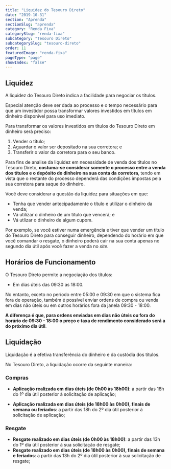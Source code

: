 ```yaml
---
title: "Liquidez do Tesouro Direto"
date: "2019-10-31"
section: "Aprenda"
sectionSlug: "aprenda"
category: "Renda Fixa"
categorySlug: "renda-fixa"
subcategory: "Tesouro Direto"
subcategorySlug: "tesouro-direto"
order: 11
featuredImage: "renda-fixa"
pageType: "page"
showIndex: "false"
---
```


## Liquidez

A liquidez do Tesouro Direto indica a facilidade para negociar os títulos.

Especial atenção deve ser dada ao processo e o tempo necessário para que um investidor possa transformar valores investidos em títulos em dinheiro disponível para uso imediato.

Para transformar os valores investidos em títulos do Tesouro Direto em dinheiro será preciso:

1. Vender o título;
2. Aguardar o valor ser depositado na sua corretora; e
3. Transferir o valor da corretora para o seu banco.

Para fins de analise da liquidez em necessidade de venda dos títulos no Tesouro Direto, **costuma-se considerar somente o processo entre a venda dos títulos e o depósito do dinheiro na sua conta da corretora**, tendo em vista que o restante do processo dependerá das condições impostas pela sua corretora para saque do dinheiro.

Você deve considerar a questão da liquidez para situações em que:

- Tenha que vender antecipadamente o título e utilizar o dinheiro da venda;
- Vá utilizar o dinheiro de um título que vencerá; e
- Vá utlizar o dinheiro de algum cupom.

Por exemplo, se você estiver numa emergência e tiver que vender um título do Tesouro Direto para conseguir dinheiro, dependendo do horário em que você comandar o resgate, o dinheiro poderá cair na sua conta apenas no segundo dia útil após você fazer a venda no *site*.




## Horários de Funcionamento

O Tesouro Direto permite a negociação dos títulos:

- Em dias úteis das 09:30 as 18:00.

No entanto, exceto no período entre 05:00 e 09:30 em que o sistema fica fora de operação, também é possível enviar ordens de compra ou venda em dias não úteis ou em outros horários fora da janela 09:30 - 18:00.

**A diferença é que, para ordens enviadas em dias não úteis ou fora do horário de 09:30 - 18:00 o preço e taxa de rendimento considerado será a do próximo dia útil**.


## Liquidação

Liquidação é a efetiva transferência do dinheiro e da custódia dos títulos.

No Tesouro Direto, a liquidação ocorre da seguinte maneira:

### Compras

- **Aplicação realizada em dias úteis (de 0h00 às 18h00)**: a partir das 18h do 1º dia útil posterior à solicitação de aplicação;

- **Aplicação realizada em dias úteis (de 18h00 às 0h00), finais de semana ou feriados**: a partir das 18h do 2º dia útil posterior à solicitação de aplicação;

### Resgate

- **Resgate realizado em dias úteis (de 0h00 às 18h00)**: a partir das 13h do 1º dia útil posterior à sua solicitação de resgate;
- **Resgate realizado em dias úteis (de 18h00 às 0h00), finais de semana e feriados**: a partir das 13h do 2º dia útil posterior à sua solicitação de resgate;


